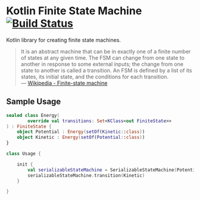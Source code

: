 # Kotlin Finite State Machine [![Build Status](https://travis-ci.org/ToxicBakery/kfin-state-machine.svg?branch=master)](https://travis-ci.org/ToxicBakery/kfin-state-machine)
Kotlin library for creating finite state machines.

> It is an abstract machine that can be in exactly one of a finite number of states at any given time. The FSM can change from one state to another in response to some external inputs; the change from one state to another is called a transition. An FSM is defined by a list of its states, its initial state, and the conditions for each transition.  
> &mdash; [Wikipedia - Finite-state machine][1]

 ## Sample Usage
```kotlin
sealed class Energy(
        override val transitions: Set<KClass<out FiniteState>>
) : FiniteState {
    object Potential : Energy(setOf(Kinetic::class))
    object Kinetic : Energy(setOf(Potential::class))
}

class Usage {

    init {
        val serializableStateMachine = SerializableStateMachine(Potential)
        serializableStateMachine.transition(Kinetic)
    }

}
```

[1]:https://en.wikipedia.org/wiki/Finite-state_machine